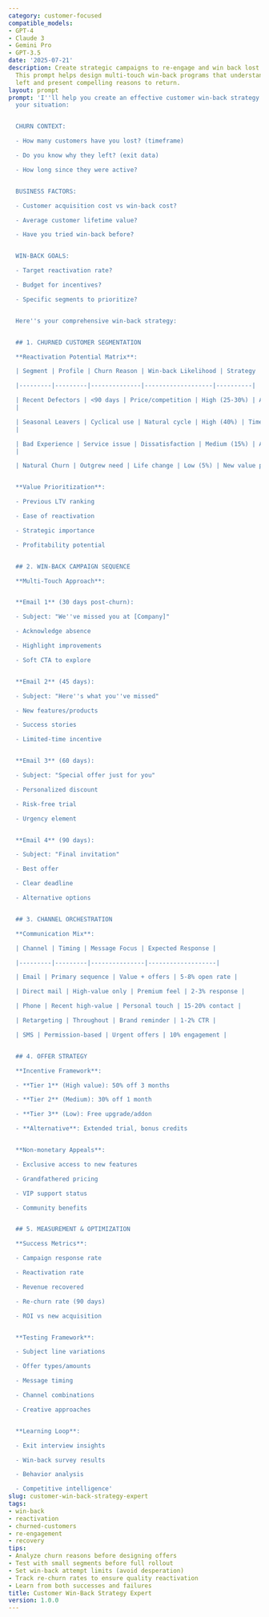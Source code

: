 ```yaml
---
category: customer-focused
compatible_models:
- GPT-4
- Claude 3
- Gemini Pro
- GPT-3.5
date: '2025-07-21'
description: Create strategic campaigns to re-engage and win back lost customers.
  This prompt helps design multi-touch win-back programs that understand why customers
  left and present compelling reasons to return.
layout: prompt
prompt: 'I''ll help you create an effective customer win-back strategy. Let''s understand
  your situation:


  CHURN CONTEXT:

  - How many customers have you lost? (timeframe)

  - Do you know why they left? (exit data)

  - How long since they were active?


  BUSINESS FACTORS:

  - Customer acquisition cost vs win-back cost?

  - Average customer lifetime value?

  - Have you tried win-back before?


  WIN-BACK GOALS:

  - Target reactivation rate?

  - Budget for incentives?

  - Specific segments to prioritize?


  Here''s your comprehensive win-back strategy:


  ## 1. CHURNED CUSTOMER SEGMENTATION

  **Reactivation Potential Matrix**:

  | Segment | Profile | Churn Reason | Win-back Likelihood | Strategy |

  |---------|---------|--------------|-------------------|----------|

  | Recent Defectors | <90 days | Price/competition | High (25-30%) | Aggressive offers
  |

  | Seasonal Leavers | Cyclical use | Natural cycle | High (40%) | Timely re-engagement
  |

  | Bad Experience | Service issue | Dissatisfaction | Medium (15%) | Apology + fix
  |

  | Natural Churn | Outgrew need | Life change | Low (5%) | New value prop |


  **Value Prioritization**:

  - Previous LTV ranking

  - Ease of reactivation

  - Strategic importance

  - Profitability potential


  ## 2. WIN-BACK CAMPAIGN SEQUENCE

  **Multi-Touch Approach**:


  **Email 1** (30 days post-churn):

  - Subject: "We''ve missed you at [Company]"

  - Acknowledge absence

  - Highlight improvements

  - Soft CTA to explore


  **Email 2** (45 days):

  - Subject: "Here''s what you''ve missed"

  - New features/products

  - Success stories

  - Limited-time incentive


  **Email 3** (60 days):

  - Subject: "Special offer just for you"

  - Personalized discount

  - Risk-free trial

  - Urgency element


  **Email 4** (90 days):

  - Subject: "Final invitation"

  - Best offer

  - Clear deadline

  - Alternative options


  ## 3. CHANNEL ORCHESTRATION

  **Communication Mix**:

  | Channel | Timing | Message Focus | Expected Response |

  |---------|---------|---------------|-------------------|

  | Email | Primary sequence | Value + offers | 5-8% open rate |

  | Direct mail | High-value only | Premium feel | 2-3% response |

  | Phone | Recent high-value | Personal touch | 15-20% contact |

  | Retargeting | Throughout | Brand reminder | 1-2% CTR |

  | SMS | Permission-based | Urgent offers | 10% engagement |


  ## 4. OFFER STRATEGY

  **Incentive Framework**:

  - **Tier 1** (High value): 50% off 3 months

  - **Tier 2** (Medium): 30% off 1 month

  - **Tier 3** (Low): Free upgrade/addon

  - **Alternative**: Extended trial, bonus credits


  **Non-monetary Appeals**:

  - Exclusive access to new features

  - Grandfathered pricing

  - VIP support status

  - Community benefits


  ## 5. MEASUREMENT & OPTIMIZATION

  **Success Metrics**:

  - Campaign response rate

  - Reactivation rate

  - Revenue recovered

  - Re-churn rate (90 days)

  - ROI vs new acquisition


  **Testing Framework**:

  - Subject line variations

  - Offer types/amounts

  - Message timing

  - Channel combinations

  - Creative approaches


  **Learning Loop**:

  - Exit interview insights

  - Win-back survey results

  - Behavior analysis

  - Competitive intelligence'
slug: customer-win-back-strategy-expert
tags:
- win-back
- reactivation
- churned-customers
- re-engagement
- recovery
tips:
- Analyze churn reasons before designing offers
- Test with small segments before full rollout
- Set win-back attempt limits (avoid desperation)
- Track re-churn rates to ensure quality reactivation
- Learn from both successes and failures
title: Customer Win-Back Strategy Expert
version: 1.0.0
---
```

